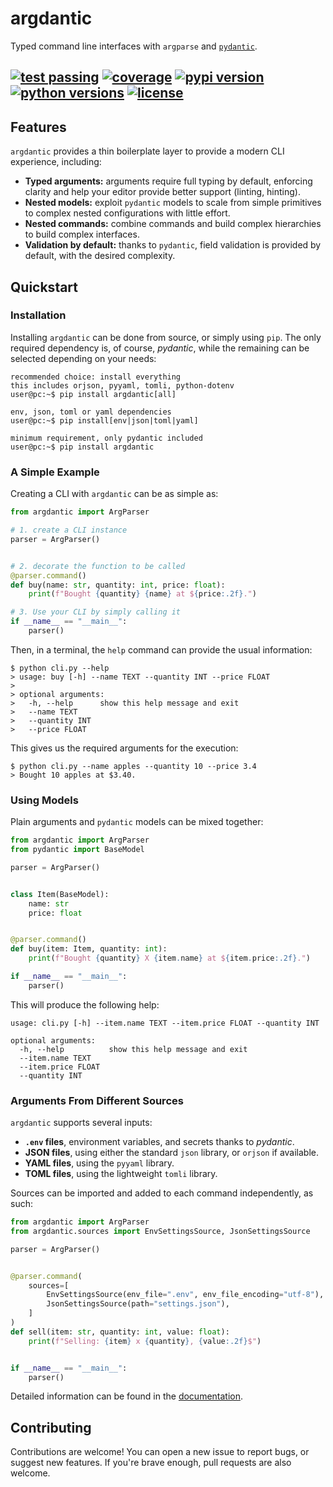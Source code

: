 # argdantic
Typed command line interfaces with `argparse` and [`pydantic`](https://github.com/pydantic/pydantic).

[![test passing](https://img.shields.io/github/workflow/status/edornd/argdantic/test/main)](https://github.com/edornd/argdantic)
[![coverage](https://img.shields.io/codecov/c/gh/edornd/argdantic)](https://codecov.io/gh/edornd/argdantic)
[![pypi version](https://img.shields.io/pypi/v/argdantic)](https://pypi.org/project/argdantic/)
[![python versions](https://img.shields.io/pypi/pyversions/argdantic)](https://github.com/edornd/argdantic)
[![license](https://img.shields.io/github/license/edornd/argdantic)](https://github.com/edornd/argdantic)
---

## Features

`argdantic` provides a thin boilerplate layer to provide a modern CLI experience, including:
- **Typed arguments:** arguments require full typing by default, enforcing clarity and help your editor provide better support (linting, hinting).
- **Nested models:** exploit `pydantic` models to scale from simple primitives to complex nested configurations with little effort.
- **Nested commands:** combine commands and build complex hierarchies to build complex interfaces.
- **Validation by default:** thanks to `pydantic`, field validation is provided by default, with the desired complexity.

## Quickstart

### Installation
Installing `argdantic` can be done from source, or simply using `pip`.
The only required dependency is, of course, *pydantic*, while the remaining can be selected depending on your needs:
```console
recommended choice: install everything
this includes orjson, pyyaml, tomli, python-dotenv
user@pc:~$ pip install argdantic[all]

env, json, toml or yaml dependencies
user@pc:~$ pip install[env|json|toml|yaml]

minimum requirement, only pydantic included
user@pc:~$ pip install argdantic
```

### A Simple Example

Creating a CLI with `argdantic` can be as simple as:
```python
from argdantic import ArgParser

# 1. create a CLI instance
parser = ArgParser()


# 2. decorate the function to be called
@parser.command()
def buy(name: str, quantity: int, price: float):
    print(f"Bought {quantity} {name} at ${price:.2f}.")

# 3. Use your CLI by simply calling it
if __name__ == "__main__":
    parser()
```
Then, in a terminal, the `help` command can provide the usual information:

```console
$ python cli.py --help
> usage: buy [-h] --name TEXT --quantity INT --price FLOAT
>
> optional arguments:
>   -h, --help      show this help message and exit
>   --name TEXT
>   --quantity INT
>   --price FLOAT
```
This gives us the required arguments for the execution:
```console
$ python cli.py --name apples --quantity 10 --price 3.4
> Bought 10 apples at $3.40.
```

### Using Models

Plain arguments and `pydantic` models can be mixed together:
```python
from argdantic import ArgParser
from pydantic import BaseModel

parser = ArgParser()


class Item(BaseModel):
    name: str
    price: float


@parser.command()
def buy(item: Item, quantity: int):
    print(f"Bought {quantity} X {item.name} at ${item.price:.2f}.")

if __name__ == "__main__":
    parser()
```

This will produce the following help:
```console
usage: cli.py [-h] --item.name TEXT --item.price FLOAT --quantity INT

optional arguments:
  -h, --help          show this help message and exit
  --item.name TEXT
  --item.price FLOAT
  --quantity INT
```

### Arguments From Different Sources

`argdantic` supports several inputs:
- **`.env` files**, environment variables, and secrets thanks to *pydantic*.
- **JSON files**, using either the standard `json` library, or `orjson` if available.
- **YAML files**, using the `pyyaml` library.
- **TOML files**, using the lightweight `tomli` library.

Sources can be imported and added to each command independently, as such:

```python
from argdantic import ArgParser
from argdantic.sources import EnvSettingsSource, JsonSettingsSource

parser = ArgParser()


@parser.command(
    sources=[
        EnvSettingsSource(env_file=".env", env_file_encoding="utf-8"),
        JsonSettingsSource(path="settings.json"),
    ]
)
def sell(item: str, quantity: int, value: float):
    print(f"Selling: {item} x {quantity}, {value:.2f}$")


if __name__ == "__main__":
    parser()
```

Detailed information can be found in the [documentation](#quickstart).

## Contributing
Contributions are welcome! You can open a new issue to report bugs, or suggest new features. If you're brave enough, pull requests are also welcome.
